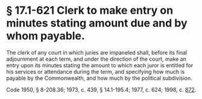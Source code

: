 # § 17.1-621 Clerk to make entry on minutes stating amount due and by whom payable.

<p>The clerk of any court in which juries are impaneled shall, before its final adjournment at each term, and under the direction of the court, make an entry upon its minutes stating the amount to which each juror is entitled for his services or attendance during the term, and specifying how much is payable by the Commonwealth, and how much by the political subdivision.</p><p>Code 1950, § 8-208.36; 1973, c. 439, § 14.1-195.4; 1977, c. 624; 1998, c. <a href='http://lis.virginia.gov/cgi-bin/legp604.exe?981+ful+CHAP0872'>872</a>.</p>